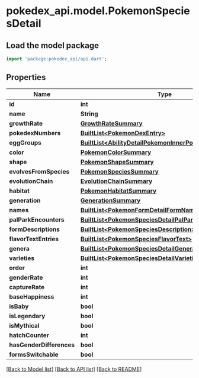 # pokedex_api.model.PokemonSpeciesDetail

## Load the model package
```dart
import 'package:pokedex_api/api.dart';
```

## Properties
Name | Type | Description | Notes
------------ | ------------- | ------------- | -------------
**id** | **int** |  | 
**name** | **String** |  | 
**growthRate** | [**GrowthRateSummary**](GrowthRateSummary.md) |  | 
**pokedexNumbers** | [**BuiltList&lt;PokemonDexEntry&gt;**](PokemonDexEntry.md) |  | 
**eggGroups** | [**BuiltList&lt;AbilityDetailPokemonInnerPokemon&gt;**](AbilityDetailPokemonInnerPokemon.md) |  | 
**color** | [**PokemonColorSummary**](PokemonColorSummary.md) |  | 
**shape** | [**PokemonShapeSummary**](PokemonShapeSummary.md) |  | 
**evolvesFromSpecies** | [**PokemonSpeciesSummary**](PokemonSpeciesSummary.md) |  | 
**evolutionChain** | [**EvolutionChainSummary**](EvolutionChainSummary.md) |  | 
**habitat** | [**PokemonHabitatSummary**](PokemonHabitatSummary.md) |  | 
**generation** | [**GenerationSummary**](GenerationSummary.md) |  | 
**names** | [**BuiltList&lt;PokemonFormDetailFormNamesInner&gt;**](PokemonFormDetailFormNamesInner.md) |  | 
**palParkEncounters** | [**BuiltList&lt;PokemonSpeciesDetailPalParkEncountersInner&gt;**](PokemonSpeciesDetailPalParkEncountersInner.md) |  | 
**formDescriptions** | [**BuiltList&lt;PokemonSpeciesDescription&gt;**](PokemonSpeciesDescription.md) |  | 
**flavorTextEntries** | [**BuiltList&lt;PokemonSpeciesFlavorText&gt;**](PokemonSpeciesFlavorText.md) |  | 
**genera** | [**BuiltList&lt;PokemonSpeciesDetailGeneraInner&gt;**](PokemonSpeciesDetailGeneraInner.md) |  | 
**varieties** | [**BuiltList&lt;PokemonSpeciesDetailVarietiesInner&gt;**](PokemonSpeciesDetailVarietiesInner.md) |  | 
**order** | **int** |  | [optional] 
**genderRate** | **int** |  | [optional] 
**captureRate** | **int** |  | [optional] 
**baseHappiness** | **int** |  | [optional] 
**isBaby** | **bool** |  | [optional] 
**isLegendary** | **bool** |  | [optional] 
**isMythical** | **bool** |  | [optional] 
**hatchCounter** | **int** |  | [optional] 
**hasGenderDifferences** | **bool** |  | [optional] 
**formsSwitchable** | **bool** |  | [optional] 

[[Back to Model list]](../README.md#documentation-for-models) [[Back to API list]](../README.md#documentation-for-api-endpoints) [[Back to README]](../README.md)


